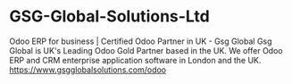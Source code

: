 # GSG-Global-Solutions-Ltd
Odoo ERP for business | Certified Odoo Partner in UK - Gsg Global 
Gsg Global is UK's Leading Odoo Gold Partner based in the UK. We offer Odoo ERP and CRM enterprise application software in London and the UK.
https://www.gsgglobalsolutions.com/odoo
